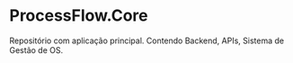 # ProcessFlow.Core
Repositório com aplicação principal. Contendo Backend, APIs, Sistema de Gestão de OS.
